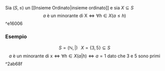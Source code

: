 Sia $(S, \leq)$ un [[Insieme Ordinato|insieme ordinato]] e sia $X \subseteq S$
$$a \text{ è un minorante di X} \iff \forall h \in X(a \leq h)$$ ^e16006
### Esempio
$$S= (\mathbb{N}, |)\; \; \; X = \{3,5\} \subseteq S$$
$$a\text{ è un minorante di x} \iff \forall h \in X (a|h) \iff a=1 \text{ dato che } 3 \text{ e } 5 \text{ sono primi}$$ ^2ab68f